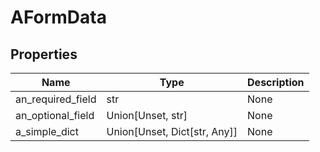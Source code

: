 # AFormData


## Properties
Name | Type | Description
------------ | ------------- | -------------
an_required_field | str | None
an_optional_field | Union[Unset, str] | None
a_simple_dict | Union[Unset, Dict[str, Any]] | None

